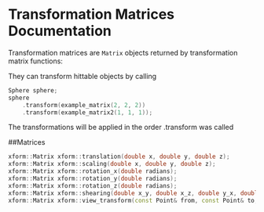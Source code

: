 
# Transformation Matrices Documentation 

Transformation matrices are `Matrix` objects returned by transformation matrix functions:

They can transform hittable objects by calling
```c++
Sphere sphere; 
sphere
    .transform(example_matrix(2, 2, 2))
    .transform(example_matrix2(1, 1, 1));
```

The transformations will be applied in the order .transform was called 

##Matrices 
```c++
xform::Matrix xform::translation(double x, double y, double z); 
xform::Matrix xform::scaling(double x, double y, double z); 
xform::Matrix xform::rotation_x(double radians); 
xform::Matrix xform::rotation_y(double radians); 
xform::Matrix xform::rotation_z(double radians); 
xform::Matrix xform::shearing(double x_y, double x_z, double y_x, double y_z, double z_x, double z_y);
xform::Matrix xform::view_transform(const Point& from, const Point& to, const Vec& up);
```





